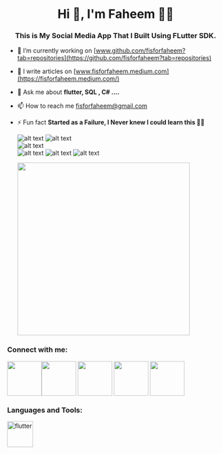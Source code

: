 <h1 align="center">Hi 👋, I'm Faheem 👩‍💻</h1>
<h3 align="center">This is My Social Media App That I Built Using FLutter SDK.</h3>


- 🔭 I’m currently working on [www.github.com/fisforfaheem?tab=repositories](https://github.com/fisforfaheem?tab=repositories)

<!-- - 👨‍💻 All of my projects are available at [www.desiprogrammer.com](https://www.desiprogrammer.com) -->

- 📝 I write articles on [www.fisforfaheem.medium.com](https://fisforfaheem.medium.com/)

- 💬 Ask me about **flutter, SQL , C# ....**

- 📫 How to reach me fisforfaheem@gmail.com


- ⚡ Fun fact **Started as a Failure, I Never knew I could learn this 🙂🙂**

                                      
   ![alt text](https://github.com/fisforfaheem/social_media_application_flutter/blob/main/images/intro-image.jpeg)
    ![alt text](https://github.com/fisforfaheem/social_media_application_flutter/blob/main/images/image1.jpeg)   
   ![alt text](https://github.com/fisforfaheem/social_media_application_flutter/blob/main/images/image2.jpeg)   
   ![alt text](https://github.com/fisforfaheem/social_media_application_flutter/blob/main/images/image3.jpeg)
   ![alt text](https://github.com/fisforfaheem/social_media_application_flutter/blob/main/images/image4.jpeg)
   ![alt text](https://github.com/fisforfaheem/social_media_application_flutter/blob/main/images/image5.jpeg)
   
   <a href="https://fisforfaheem.medium.com/" target="blank"><img align="center" src="https://github.com/fisforfaheem/social_media_application_flutter/blob/main/images/image5.jpeg" alt="" height="400" width="400" /></a>
   
   
  

<h3 align="left">Connect with me:</h3>
<p align="left">
<a href="https://www.instagram.com/fisforfaheem/" target="blank"><img align="center" src="https://desiprogrammer.com/static/icons/instagram.svg" alt="" height="80" width="80" /></a><a href="https://www.youtube.com/channel/UCqtK6fDv1FA2AN_hZuIbnhg" target="blank"><img align="center" src="https://desiprogrammer.com/static/icons/yt.svg" alt="" height="80" width="80" /></a>
<a href="https://twitter.com/fisforfaheem" target="blank"><img align="center" src="https://desiprogrammer.com/static/icons/twitter.svg" alt="" height="80" width="80" /></a>
<a href="https://www.facebook.com/fisforfaheem" target="blank"><img align="center" src="https://desiprogrammer.com/static/icons/facebook.svg" alt="" height="80" width="80" /></a>
<a href="https://fisforfaheem.medium.com/" target="blank"><img align="center" src="https://cdn4.iconfinder.com/data/icons/social-media-2210/24/Medium-512.png" alt="" height="80" width="80" /></a>
</p>

<h3 align="left">Languages and Tools:</h3>
<p align="left">  <a href="https://flutter.dev" target="_blank"> <img src="https://www.vectorlogo.zone/logos/flutterio/flutterio-icon.svg" alt="flutter" width="60" height="60"/>   </p>


